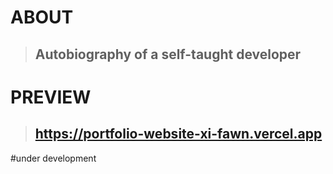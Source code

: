 # ABOUT
> ## Autobiography of a self-taught developer
# PREVIEW
> ## https://portfolio-website-xi-fawn.vercel.app
#under development
